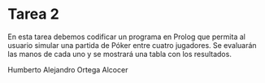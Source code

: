 # Tarea 2

En esta tarea debemos codificar un programa en Prolog que permita al usuario
simular una partida de Póker entre cuatro jugadores. Se evaluarán las manos de
cada uno y se mostrará una tabla con los resultados.

Humberto Alejandro Ortega Alcocer
